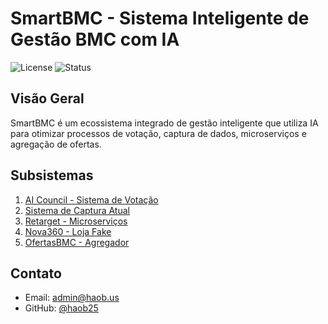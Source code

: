 # SmartBMC - Sistema Inteligente de Gestão BMC com IA

![License](https://img.shields.io/badge/license-Apache%202.0-blue.svg)
![Status](https://img.shields.io/badge/status-In%20Development-yellow.svg)

## Visão Geral

SmartBMC é um ecossistema integrado de gestão inteligente que utiliza IA para otimizar processos de votação, captura de dados, microserviços e agregação de ofertas.

## Subsistemas

1. [AI Council - Sistema de Votação](docs/ai-council-votacao-sistema.md)
2. [Sistema de Captura Atual](docs/sistema-captura-atual.md)
3. [Retarget - Microserviços](docs/retarget-microservicos-especificacao.md)
4. [Nova360 - Loja Fake](docs/nova360-loja-fake-documentacao.md)
5. [OfertasBMC - Agregador](docs/ofertasbmc-agregador.md)

## Contato

- Email: admin@haob.us
- GitHub: [@haob25](https://github.com/haob25)
